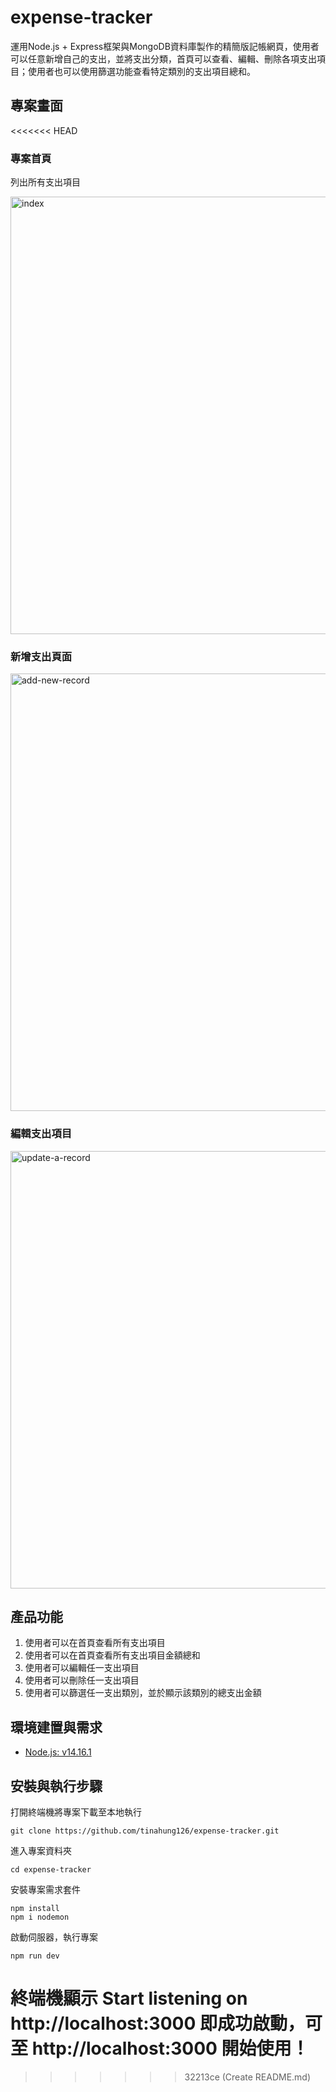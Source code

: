 # expense-tracker
運用Node.js + Express框架與MongoDB資料庫製作的精簡版記帳網頁，使用者可以任意新增自己的支出，並將支出分類，首頁可以查看、編輯、刪除各項支出項目；使用者也可以使用篩選功能查看特定類別的支出項目總和。

## 專案畫面
<<<<<<< HEAD
### 專案首頁
列出所有支出項目

<img width="700" alt="index" src="https://user-images.githubusercontent.com/69742330/118094885-ebdc9180-b401-11eb-8e0e-58ce2fff9b79.png">

### 新增支出頁面
<img width="700" alt="add-new-record" src="https://user-images.githubusercontent.com/69742330/118094894-ef701880-b401-11eb-9691-0089a2c040b1.png">

### 編輯支出項目
<img width="700" alt="update-a-record" src="https://user-images.githubusercontent.com/69742330/118094896-f0a14580-b401-11eb-84c3-5e9dfe90c8e3.png">

## 產品功能
1. 使用者可以在首頁查看所有支出項目
2. 使用者可以在首頁查看所有支出項目金額總和
3. 使用者可以編輯任一支出項目
4. 使用者可以刪除任一支出項目
5. 使用者可以篩選任一支出類別，並於顯示該類別的總支出金額

## 環境建置與需求
+ [Node.js: v14.16.1](https://nodejs.org/en/)

## 安裝與執行步驟
打開終端機將專案下載至本地執行
```
git clone https://github.com/tinahung126/expense-tracker.git
```
進入專案資料夾
```
cd expense-tracker
```
安裝專案需求套件
```
npm install 
npm i nodemon
```
啟動伺服器，執行專案
```
npm run dev
```
終端機顯示 Start listening on http://localhost:3000 即成功啟動，可至 http://localhost:3000 開始使用！
=======
>>>>>>> 32213ce (Create README.md)
